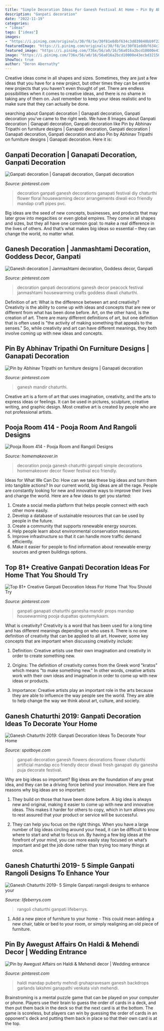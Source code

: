 ```yaml
---
title: "Simple Decoration Ideas For Ganesh Festival At Home ~ Pin By Abhinav Tripathi On Furniture Designs"
description: "Ganpati decoration"
date: "2022-11-19"
categories:
- "ideas"
tags: ["ideas"]
images:
- "https://i.pinimg.com/originals/30/f8/1e/30f81e8dbf634c3d039840bb9f22bd36.jpg"
featuredImage: "https://i.pinimg.com/originals/30/f8/1e/30f81e8dbf634c3d039840bb9f22bd36.jpg"
featured_image: "https://i.pinimg.com/736x/56/a0/16/56a016a2bcd10000e43ecbd32150ecd1.jpg"
image: "https://i.pinimg.com/736x/56/a0/16/56a016a2bcd10000e43ecbd32150ecd1.jpg"
ShowToc: true
author: "Deron Abernathy"
---
```



Creative ideas come in all shapes and sizes. Sometimes, they are just a few ideas that you have for a new project, but other times they can be entire new projects that you haven't even thought of yet. There are endless possibilities when it comes to creative ideas, and there is no shame in taking any of them on. Just remember to keep your ideas realistic and to make sure that they can actually be done.

	

		
searching about Ganpati decoration | Ganapati decoration, Ganpati decoration you've came to the right web. We have 8 Images about Ganpati decoration | Ganapati decoration, Ganpati decoration like Pin by Abhinav Tripathi on furniture designs | Ganapati decoration, Ganpati decoration | Ganapati decoration, Ganpati decoration and also Pin by Abhinav Tripathi on furniture designs | Ganapati decoration. Here it is:
		
    
## Ganpati Decoration | Ganapati Decoration, Ganpati Decoration

<img loading=lazy src="https://i.pinimg.com/originals/30/f8/1e/30f81e8dbf634c3d039840bb9f22bd36.jpg" onerror="this.onerror=null;this.src='https://tse4.mm.bing.net/th?id=OIP.RsXBJRwhFdG-EyiKHxDrbgHaJ4&amp;pid=15.1';" alt="Ganpati decoration | Ganapati decoration, Ganpati decoration">

_Source: pinterest.com_

>decoration ganpati ganesh decorations ganapati festival diy chaturthi flower floral housewarming decor arrangements diwali eco friendly mandap craft pipes pvc. 

	

Big ideas are the seed of new concepts, businesses, and products that may later grow into megacities or even global empires. They come in all shapes and sizes, but they all have one common goal: to make a real difference in the lives of others. And that’s what makes big ideas so essential – they can change the world, no matter what.

    
## Ganesh Decoration | Janmashtami Decoration, Goddess Decor, Ganpati

<img loading=lazy src="https://i.pinimg.com/originals/e5/e4/c1/e5e4c18e0df834cf8394861d0c99367f.jpg" onerror="this.onerror=null;this.src='https://tse4.mm.bing.net/th?id=OIP.dpXKT0Ed1NK2SpW6Kyr-WQHaJ4&amp;pid=15.1';" alt="Ganesh decoration | Janmashtami decoration, Goddess decor, Ganpati">

_Source: pinterest.com_

>decoration ganpati decorations ganesh decor peacock festival janmashtami housewarming crafts goddess diwali chaturthi. 

	

Definition of art: What is the difference between art and creativity?
Creativity is the ability to come up with ideas and concepts that are new or different from what has been done before. Art, on the other hand, is the creation of art. There are many different definitions of art, but one definition that is often used is "the activity of making something that appeals to the senses." So, while creativity and art can have different meanings, they both involve coming up with new ideas and concepts.

    
## Pin By Abhinav Tripathi On Furniture Designs | Ganapati Decoration

<img loading=lazy src="https://i.pinimg.com/736x/a1/72/2e/a1722eb85737d4c89e29df395726209b.jpg" onerror="this.onerror=null;this.src='https://tse4.mm.bing.net/th?id=OIP.JvpbuIiA9-roUup7zNRMfwAAAA&amp;pid=15.1';" alt="Pin by Abhinav Tripathi on furniture designs | Ganapati decoration">

_Source: pinterest.com_

>ganesh mandir chaturthi. 

	

Creative art is a form of art that uses imagination, creativity, and the arts to express ideas or feelings. It can be used in pictures, sculpture, creative writing, and graphic design. Most creative art is created by people who are not professional artists.

    
## Pooja Room 414 - Pooja Room And Rangoli Designs

<img loading=lazy src="https://homemakeover.in/wp-content/uploads/2015/09/Pooja-Room-414.jpg" onerror="this.onerror=null;this.src='https://tse3.mm.bing.net/th?id=OIP.VeLtyKsH1p6wBwiUI_tDcgHaE8&amp;pid=15.1';" alt="Pooja Room 414 - Pooja Room and Rangoli Designs">

_Source: homemakeover.in_

>decoration pooja ganesh chaturthi ganpati simple decorations homemakeover decor flower festival eco friendly. 

	

Ideas for What We Can Do: How can we take these big ideas and turn them into tangible actions?
In our current world, big ideas are all the rage. People are constantly looking for new and innovative ways to improve their lives and change the world. Here are a few ideas to get you started: 
1. Create a social media platform that helps people connect with each other more easily. 
2. Develop a database of sustainable resources that can be used by people in the future. 
3. Create a community that supports renewable energy sources. 
4. Help people learn about environmental conservation measures. 
5. Improve infrastructure so that it can handle more traffic demand efficiently. 
6. Make it easier for people to find information about renewable energy sources and green buildings options.

    
## Top 81+ Creative Ganpati Decoration Ideas For Home That You Should Try

<img loading=lazy src="https://i.pinimg.com/736x/56/a0/16/56a016a2bcd10000e43ecbd32150ecd1.jpg" onerror="this.onerror=null;this.src='https://tse4.mm.bing.net/th?id=OIP.FK54irNqjOeZen1ql9BB-QHaJ4&amp;pid=15.1';" alt="Top 81+ Creative Ganpati Decoration Ideas For Home That You Should Try">

_Source: pinterest.com_

>ganpati ganapati chaturthi ganesha mandir props mandap housewarming pooja dupattas quotemykaam. 

	

What is creativity?
Creativity is a word that has been used for a long time and has different meanings depending on who uses it. There is no one definition of creativity that can be applied to all art. However, some key concepts that are important when discussing creativity include:
1) Definition: Creative artists use their own imagination and creativity in order to create something new.

2) Origins: The definition of creativity comes from the Greek word "kratos" which means "to make something new." In other words, creative artists work with their own ideas and imagination in order to come up with new ideas or products.

3) Importance: Creative artists play an important role in the arts because they are able to influence the way people see the world. They are able to help change the way we think about art, culture, and society.

    
## Ganesh Chaturthi 2019: Ganpati Decoration Ideas To Decorate Your Home

<img loading=lazy src="https://static.spotboye.com/uploads/main-qimg-6a3233b19524cb151881c506554fa236_2019-8-28-17-0-43_original.jpg" onerror="this.onerror=null;this.src='https://tse3.mm.bing.net/th?id=OIP.X9L2CLr6kLn-Zzc_0PgUrwHaFt&amp;pid=15.1';" alt="Ganesh Chaturthi 2019: Ganpati Decoration Ideas To Decorate Your Home">

_Source: spotboye.com_

>ganpati decoration ganesh flowers decorations flower chaturthi artificial mandap eco friendly decor diwali fresh ganapati diy ganesha puja decorate festival. 

	

Why are big ideas so important?
Big ideas are the foundation of any great idea, and they can be a driving force behind your innovation. Here are five reasons why big ideas are so important:
1. They build on those that have been done before. A big idea is always new and original, making it easier to come up with new and innovative ideas. This makes it harder for others to copy, which in turn allows you to rest assured that your product or service will be successful.

2. They can help you focus on the right things. When you have a large number of big ideas circling around your head, it can be difficult to know where to start and what to focus on. By having a few big ideas at the forefront of your mind, you can more easily stay focused on what’s important and get the job done rather than trying too many things at once.

    
## Ganesh Chaturthi 2019- 5 Simple Ganpati Rangoli Designs To Enhance Your

<img loading=lazy src="https://www.lifeberrys.com/img/article/rangoli-4-1567401117-lb.jpg" onerror="this.onerror=null;this.src='https://tse1.mm.bing.net/th?id=OIP.aLqXaVmeJB9JeyEJc1xS8gHaHO&amp;pid=15.1';" alt="Ganesh Chaturthi 2019- 5 Simple Ganpati rangoli designs to enhance your">

_Source: lifeberrys.com_

>rangoli chaturthi ganpati lifeberrys. 

	

1. Add a new piece of furniture to your home - This could mean adding a new chair, table or bed to your room, or simply realigning an old piece of furniture.

    
## Pin By Awegust Affairs On Haldi &amp; Mehendi Decor | Wedding Entrance

<img loading=lazy src="https://i.pinimg.com/736x/3e/46/d8/3e46d85c0c2a2d8bdf3186c13c6b1751.jpg" onerror="this.onerror=null;this.src='https://tse3.mm.bing.net/th?id=OIP.v691dEKLxDtmByfv_WJ75AHaJ4&amp;pid=15.1';" alt="Pin by Awegust Affairs on Haldi &amp; Mehendi decor | Wedding entrance">

_Source: pinterest.com_

>haldi mandap puberty mehndi gruhapravesam ganesh backdrops garlands lakshmi ganapathi venkata vish mehendi. 

	

Brainstroming is a mental puzzle game that can be played on your computer or phone. Players use their brain to guess the order of cards in a deck, and then put them back in the deck so that the next card is at the bottom. The game is scoreless, but players can win by guessing the order of cards in an opponent's deck and putting them back in place so that their own card is at the top.

